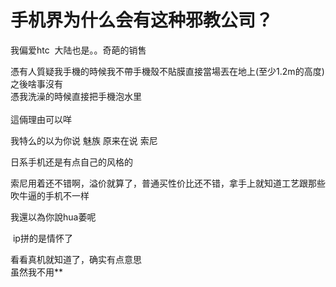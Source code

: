 # 手机界为什么会有这种邪教公司？


我偏爱htc&nbsp;&nbsp;大陆也是。。奇葩的销售<img id="aimg_vrcLA" onclick="zoom(this, this.src, 0, 0, 0)" class="zoom" src="https://cdn.jsdelivr.net/gh/hishis/forum-master/public/images/patch.gif" onmouseover="img_onmouseoverfunc(this)" onload="thumbImg(this)" border="0" alt="" />

憑有人質疑我手機的時候我不帶手機殼不貼膜直接當場丟在地上(至少1.2m的高度)之後啥事沒有<br />
憑我洗澡的時候直接把手機泡水里<br />
<br />
這倆理由可以咩

我特么的以为你说 魅族 原来在说 索尼<img src="static/image/smiley/yct/009.gif" smilieid="44" border="0" alt="" />

日系手机还是有点自己的风格的<img id="aimg_e5vTx" onclick="zoom(this, this.src, 0, 0, 0)" class="zoom" src="https://cdn.jsdelivr.net/gh/hishis/forum-master/public/images/patch.gif" onmouseover="img_onmouseoverfunc(this)" onload="thumbImg(this)" border="0" alt="" />

索尼用着还不错啊，溢价就算了，普通买性价比还不错，拿手上就知道工艺跟那些吹牛逼的手机不一样

我還以為你說hua萎呢<img src="static/image/smiley/default/lol.gif" smilieid="12" border="0" alt="" />

<img src="static/image/smiley/default/lol.gif" smilieid="12" border="0" alt="" /> ip拼的是情怀了

看看真机就知道了，确实有点意思<br />
虽然我不用**<img src="static/image/smiley/default/lol.gif" smilieid="12" border="0" alt="" />

